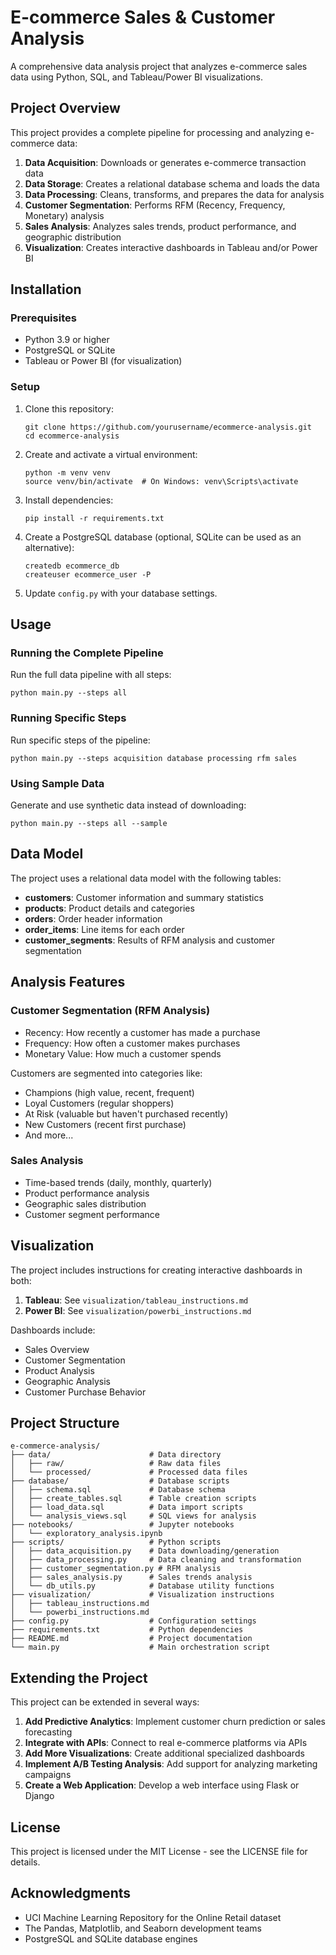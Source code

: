 # E-commerce Sales & Customer Analysis

A comprehensive data analysis project that analyzes e-commerce sales data using Python, SQL, and Tableau/Power BI visualizations.

## Project Overview

This project provides a complete pipeline for processing and analyzing e-commerce data:

1. **Data Acquisition**: Downloads or generates e-commerce transaction data
2. **Data Storage**: Creates a relational database schema and loads the data
3. **Data Processing**: Cleans, transforms, and prepares the data for analysis
4. **Customer Segmentation**: Performs RFM (Recency, Frequency, Monetary) analysis
5. **Sales Analysis**: Analyzes sales trends, product performance, and geographic distribution
6. **Visualization**: Creates interactive dashboards in Tableau and/or Power BI

## Installation

### Prerequisites

- Python 3.9 or higher
- PostgreSQL or SQLite
- Tableau or Power BI (for visualization)

### Setup

1. Clone this repository:
   ```
   git clone https://github.com/yourusername/ecommerce-analysis.git
   cd ecommerce-analysis
   ```

2. Create and activate a virtual environment:
   ```
   python -m venv venv
   source venv/bin/activate  # On Windows: venv\Scripts\activate
   ```

3. Install dependencies:
   ```
   pip install -r requirements.txt
   ```

4. Create a PostgreSQL database (optional, SQLite can be used as an alternative):
   ```
   createdb ecommerce_db
   createuser ecommerce_user -P
   ```

5. Update `config.py` with your database settings.

## Usage

### Running the Complete Pipeline

Run the full data pipeline with all steps:

```
python main.py --steps all
```

### Running Specific Steps

Run specific steps of the pipeline:

```
python main.py --steps acquisition database processing rfm sales
```

### Using Sample Data

Generate and use synthetic data instead of downloading:

```
python main.py --steps all --sample
```

## Data Model

The project uses a relational data model with the following tables:

- **customers**: Customer information and summary statistics
- **products**: Product details and categories
- **orders**: Order header information
- **order_items**: Line items for each order
- **customer_segments**: Results of RFM analysis and customer segmentation

## Analysis Features

### Customer Segmentation (RFM Analysis)

- Recency: How recently a customer has made a purchase
- Frequency: How often a customer makes purchases
- Monetary Value: How much a customer spends

Customers are segmented into categories like:
- Champions (high value, recent, frequent)
- Loyal Customers (regular shoppers)
- At Risk (valuable but haven't purchased recently)
- New Customers (recent first purchase)
- And more...

### Sales Analysis

- Time-based trends (daily, monthly, quarterly)
- Product performance analysis
- Geographic sales distribution
- Customer segment performance

## Visualization

The project includes instructions for creating interactive dashboards in both:

1. **Tableau**: See `visualization/tableau_instructions.md`
2. **Power BI**: See `visualization/powerbi_instructions.md`

Dashboards include:
- Sales Overview
- Customer Segmentation
- Product Analysis
- Geographic Analysis
- Customer Purchase Behavior

## Project Structure

```
e-commerce-analysis/
├── data/                      # Data directory
│   ├── raw/                   # Raw data files
│   └── processed/             # Processed data files
├── database/                  # Database scripts
│   ├── schema.sql             # Database schema
│   ├── create_tables.sql      # Table creation scripts
│   ├── load_data.sql          # Data import scripts
│   └── analysis_views.sql     # SQL views for analysis
├── notebooks/                 # Jupyter notebooks
│   └── exploratory_analysis.ipynb
├── scripts/                   # Python scripts
│   ├── data_acquisition.py    # Data downloading/generation
│   ├── data_processing.py     # Data cleaning and transformation
│   ├── customer_segmentation.py # RFM analysis
│   ├── sales_analysis.py      # Sales trends analysis
│   └── db_utils.py            # Database utility functions
├── visualization/             # Visualization instructions
│   ├── tableau_instructions.md
│   └── powerbi_instructions.md
├── config.py                  # Configuration settings
├── requirements.txt           # Python dependencies
├── README.md                  # Project documentation
└── main.py                    # Main orchestration script
```

## Extending the Project

This project can be extended in several ways:

1. **Add Predictive Analytics**: Implement customer churn prediction or sales forecasting
2. **Integrate with APIs**: Connect to real e-commerce platforms via APIs
3. **Add More Visualizations**: Create additional specialized dashboards
4. **Implement A/B Testing Analysis**: Add support for analyzing marketing campaigns
5. **Create a Web Application**: Develop a web interface using Flask or Django

## License

This project is licensed under the MIT License - see the LICENSE file for details.

## Acknowledgments

- UCI Machine Learning Repository for the Online Retail dataset
- The Pandas, Matplotlib, and Seaborn development teams
- PostgreSQL and SQLite database engines